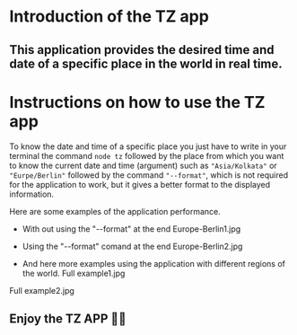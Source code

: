 # Introduction of the TZ app

## This application provides the desired time and date of a specific place in the world in real time.

# Instructions on how to use the TZ app

To know the date and time of a specific place you just have to write in your terminal the command `node tz` followed by the place from which you want to know the current date and time (argument) such as `"Asia/Kolkata"` or `"Eurpe/Berlin"` followed by the command `"--format"`, which is not required for the application to work, but it gives a better format to the displayed information.

Here are some examples of the application performance.

- With out using the "--format" at the end
Europe-Berlin1.jpg

- Using the "--format" comand at the end
Europe-Berlin2.jpg


- And here more examples using the application with different regions of the world.
Full example1.jpg

Full example2.jpg

## Enjoy the TZ APP :muscle::sunglasses: